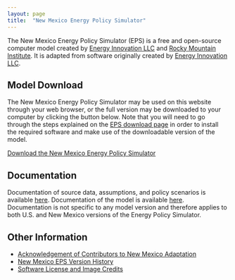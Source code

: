 ```yaml
---
layout: page
title:  "New Mexico Energy Policy Simulator"
---
```


The New Mexico Energy Policy Simulator (EPS) is a free and open-source computer model created by [Energy Innovation LLC](https://energyinnovation.org/) and [Rocky Mountain Institute](https://rmi.org/).  It is adapted from software originally created by [Energy Innovation LLC](https://energyinnovation.org/).

## Model Download

The New Mexico Energy Policy Simulator may be used on this website through your web browser, or the full version may be downloaded to your computer by clicking the button below.  Note that you will need to go through the steps explained on the [EPS download page](https://us.energypolicy.solutions/docs/download.html) in order to install the required software and make use of the downloadable version of the model.

<p><a href="https://github.com/Energy-Innovation/eps-newmexico/archive/refs/tags/3.2.1.zip" class="btn">Download the New Mexico Energy Policy Simulator</a></p>

## Documentation

Documentation of source data, assumptions, and policy scenarios is available [here](https://github.com/Energy-Innovation/eps-newmexico/raw/main/NM%20Model%20Data%20%26%20Scenarios%20Documentation.pdf). 
Documentation of the model is available [here](https://us.energypolicy.solutions/docs/index.html).  Documentation is not specific to any model version and therefore applies to both U.S. and New Mexico versions of the Energy Policy Simulator.

## Other Information

* [Acknowledgement of Contributors to New Mexico Adaptation](acknowledgement.html)
* [New Mexico EPS Version History](version-history.html)
* [Software License and Image Credits](software-license.html)
